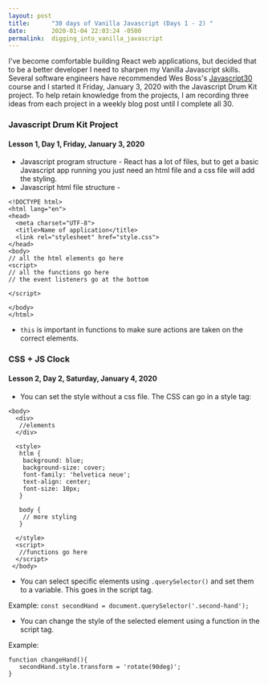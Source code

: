 ```yaml
---
layout: post
title:      "30 days of Vanilla Javascript (Days 1 - 2) "
date:       2020-01-04 22:03:24 -0500
permalink:  digging_into_vanilla_javascript
---
```



I've become comfortable building React web applications, but decided that to be a better developer I need to sharpen my Vanilla Javascript skills. Several software engineers have recommended Wes Boss's [Javascript30 ](https://javascript30.com/)course and I started it Friday, January 3, 2020 with the Javascript Drum Kit project. To help retain knowledge from the projects, I am recording three ideas from each project in a weekly blog post until I complete all 30. 

### Javascript Drum Kit Project
#### Lesson 1, Day 1, Friday, January 3, 2020
* Javascript program structure - React has a lot of files, but to get a basic Javascript app running you just need an html file and a css file will add the styling.
* Javascript html file structure - 

```
<!DOCTYPE html>
<html lang="en">
<head>
  <meta charset="UTF-8">
  <title>Name of application</title>
  <link rel="stylesheet" href="style.css">
</head>
<body>
// all the html elements go here
<script>
// all the functions go here
// the event listeners go at the bottom

</script>

</body>
</html>

```

* `this` is important in functions to make sure actions are taken on the correct elements.

### CSS + JS Clock 
#### Lesson 2, Day 2, Saturday, January 4, 2020

* You can set the style without a css file.  The CSS can go in a style tag:

```
<body>
  <div>
   //elements
  </div>

  <style>
   htlm {
    background: blue;
    background-size: cover;
    font-family: 'helvetica neue';
    text-align: center;
    font-size: 10px;
   }

   body {
    // more styling
   }

  </style>
  <script>
   //functions go here
  </script>
 </body>
```

* You can select specific elements using `.querySelector()` and set them to a variable. This goes in the script tag. 

Example: `const secondHand = document.querySelector('.second-hand');`

* You can change the style of the selected element using a function in the script tag.

Example: 

```
function changeHand(){
   secondHand.style.transform = 'rotate(90deg)';
}
```
